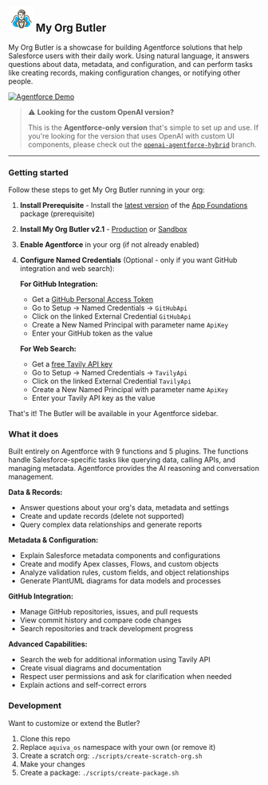 ## <img src="resources/logo.png" width="50"/> My Org Butler

My Org Butler is a showcase for building Agentforce solutions that help Salesforce users with their daily work. Using natural language, it answers questions about data, metadata, and configuration, and can perform tasks like creating records, making configuration changes, or notifying other people.

[![Agentforce Demo](http://img.youtube.com/vi/_pz1rgWpDXU/hqdefault.jpg)](https://youtu.be/_pz1rgWpDXU "Agentforce Version")


> ⚠️ **Looking for the custom OpenAI version?**
> 
> This is the **Agentforce-only version** that's simple to set up and use. If you're looking for the version that uses OpenAI with custom UI components, please check out the [`openai-agentforce-hybrid`](../../tree/openai-agentforce-hybrid) branch.

---

### Getting started

Follow these steps to get My Org Butler running in your org:

1. **Install Prerequisite** - Install the [latest version](https://login.salesforce.com/packaging/installPackage.apexp?p0=04tVI000000L3ZBYA0) of the [App Foundations](https://github.com/aquivalabs/app-foundations) package (prerequisite)

2. **Install My Org Butler v2.1** - [Production](https://login.salesforce.com/packaging/installPackage.apexp?p0=04tVI000000MhSvYAK) or [Sandbox](https://test.salesforce.com/packaging/installPackage.apexp?p0=04tVI000000MhSvYAK)

3. **Enable Agentforce** in your org (if not already enabled)

4. **Configure Named Credentials** (Optional - only if you want GitHub integration and web search):
   
   **For GitHub Integration:**
   - Get a [GitHub Personal Access Token](https://github.com/settings/tokens)
   - Go to Setup → Named Credentials → `GitHubApi`
   - Click on the linked External Credential `GitHubApi`
   - Create a New Named Principal with parameter name `ApiKey` 
   - Enter your GitHub token as the value

   **For Web Search:**
   - Get a [free Tavily API key](https://tavily.com/)
   - Go to Setup → Named Credentials → `TavilyApi`
   - Click on the linked External Credential `TavilyApi`  
   - Create a New Named Principal with parameter name `ApiKey`
   - Enter your Tavily API key as the value

That's it! The Butler will be available in your Agentforce sidebar.

### What it does

Built entirely on Agentforce with 9 functions and 5 plugins. The functions handle Salesforce-specific tasks like querying data, calling APIs, and managing metadata. Agentforce provides the AI reasoning and conversation management.

**Data & Records:**
- Answer questions about your org's data, metadata and settings
- Create and update records (delete not supported)
- Query complex data relationships and generate reports

**Metadata & Configuration:**
- Explain Salesforce metadata components and configurations
- Create and modify Apex classes, Flows, and custom objects
- Analyze validation rules, custom fields, and object relationships
- Generate PlantUML diagrams for data models and processes

**GitHub Integration:**
- Manage GitHub repositories, issues, and pull requests
- View commit history and compare code changes
- Search repositories and track development progress

**Advanced Capabilities:**
- Search the web for additional information using Tavily API
- Create visual diagrams and documentation
- Respect user permissions and ask for clarification when needed
- Explain actions and self-correct errors

### Development

Want to customize or extend the Butler?

1. Clone this repo
2. Replace `aquiva_os` namespace with your own (or remove it)
3. Create a scratch org: `./scripts/create-scratch-org.sh`
4. Make your changes
5. Create a package: `./scripts/create-package.sh`